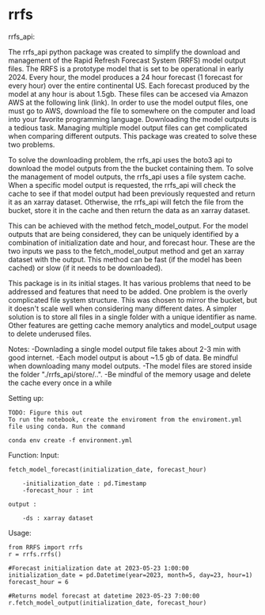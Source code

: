 # rrfs

rrfs_api:

The rrfs_api python package was created to simplify the download and management of the Rapid Refresh Forecast System (RRFS) model output files. 
The RRFS is a prototype model that is set to be operational in early 2024. Every hour, the model produces a 24 hour forecast (1 forecast for every hour) over the entire continental US. Each forecast produced by the model at any hour is about 1.5gb. These files can be accesed via Amazon AWS at the following link (link). In order to use the model output files, one must go to AWS, download the file to somewhere on the computer and load into your favorite programming language. Downloading the model outputs is a tedious task. Managing multiple model output files can get complicated when comparing different outputs. This package was created to solve these two problems.

To solve the downloading problem, the rrfs_api uses the boto3 api to download the model outputs from the the bucket containing them. To solve the management of model outputs, the rrfs_api uses a file system cache. When a specific model output is requested, the rrfs_api will check the cache to see if that model output had been previously requested and return it as an xarray dataset. Otherwise, the rrfs_api will fetch the file from the bucket, store it in the cache and then return the data as an xarray dataset. 

This can be achieved with the method fetch_model_output. For the model outputs that are being considered, they can be uniquely identified by a combination of initialization date and hour, and forecast hour. These are the two inputs we pass to the fetch_model_output method and get an xarray dataset with the output. This method can be fast (if the model has been cached) or slow (if it needs to be downloaded). 

This package is in its initial stages. It has various problems that need to be addressed and features that need to be added. One problem is the overly complicated file system structure. This was chosen to mirror the bucket, but it doesn't scale well when considering many different dates. A simpler solution is to store all files in a single folder with a unique identifier as name. Other features are getting cache memory analytics and model_output usage to delete underused files. 

Notes:
    -Downlading a single model output file takes about 2-3 min with good internet. 
    -Each model output is about ~1.5 gb of data. Be mindful when downloading many model outputs. 
    -The model files are stored inside the folder "./rrfs_api/store/..". 
    -Be mindful of the memory usage and delete the cache every once in a while

Setting up:

    TODO: Figure this out
    To run the notebook, create the enviroment from the enviroment.yml file using conda. Run the command

    conda env create -f environment.yml

Function:
    Input: 
        
    fetch_model_forecast(initialization_date, forecast_hour)

        -initialization_date : pd.Timestamp 
        -forecast_hour : int 
    
    output :

        -ds : xarray dataset

Usage:

    from RRFS import rrfs
    r = rrfs.rrfs()

    #Forecast initialization date at 2023-05-23 1:00:00 
    initialization_date = pd.Datetime(year=2023, month=5, day=23, hour=1)
    forecast_hour = 6

    #Returns model forecast at datetime 2023-05-23 7:00:00
    r.fetch_model_output(initialization_date, forecast_hour)


    
